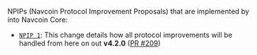 NPIPs (Navcoin Protocol Improvement Proposals) that are implemented by into Navcoin Core:

* [`NPIP 1`](https://github.com/navcoin/npips/blob/master/npip-0001.mediawiki): This change details how all protocol improvements will be handled from here on out **v4.2.0**  ([PR #209](https://github.com/navcoin/navcoin-core/pull/209))
